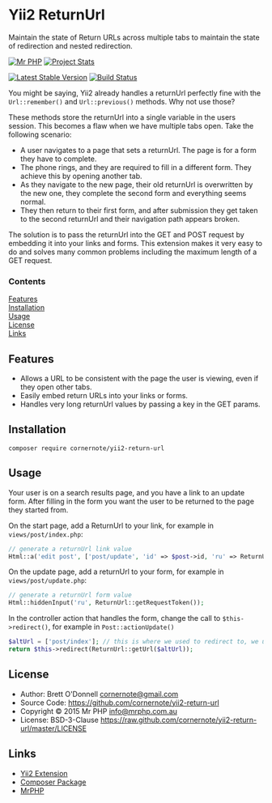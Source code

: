 # Yii2 ReturnUrl

Maintain the state of Return URLs across multiple tabs to maintain the state of redirection and nested redirection.

[![Mr PHP](https://raw.github.com/cornernote/mrphp-assets/master/img/code-banner.png)](http://mrphp.com.au) [![Project Stats](https://www.ohloh.net/p/yii2-return-url/widgets/project_thin_badge.gif)](https://www.ohloh.net/p/yii2-return-url)

[![Latest Stable Version](https://poser.pugx.org/cornernote/yii2-return-url/v/stable.png)](https://packagist.org/packages/cornernote/yii2-return-url) [![Build Status](https://travis-ci.org/cornernote/yii2-return-url.png?branch=master)](https://travis-ci.org/cornernote/yii2-return-url)


You might be saying, Yii2 already handles a returnUrl perfectly fine with the `Url::remember()` and `Url::previous()` methods.  Why not use those?

These methods store the returnUrl into a single variable in the users session.  This becomes a flaw when we have multiple tabs open.  Take the following scenario:

- A user navigates to a page that sets a returnUrl.  The page is for a form they have to complete.
- The phone rings, and they are required to fill in a different form.  They achieve this by opening another tab.
- As they navigate to the new page, their old returnUrl is overwritten by the new one, they complete the second form and everything seems normal.
- They then return to their first form, and after submission they get taken to the second returnUrl and their navigation path appears broken.

The solution is to pass the returnUrl into the GET and POST request by embedding it into your links and forms.  This extension makes it very easy to do and solves many common problems including the maximum length of a GET request.


### Contents

[Features](#features)  
[Installation](#installation)  
[Usage](#usage)  
[License](#license)  
[Links](#links) 


## Features

- Allows a URL to be consistent with the page the user is viewing, even if they open other tabs.
- Easily embed return URLs into your links or forms.
- Handles very long returnUrl values by passing a key in the GET params.


## Installation

```
composer require cornernote/yii2-return-url
```


## Usage

Your user is on a search results page, and you have a link to an update form.  After filling in the form you want the user to be returned to the page they started from.

On the start page, add a ReturnUrl to your link, for example in `views/post/index.php`:
```php
// generate a returnUrl link value
Html::a('edit post', ['post/update', 'id' => $post->id, 'ru' => ReturnUrl::getToken()]);
```

On the update page, add a returnUrl to your form, for example in `views/post/update.php`:
```php
// generate a returnUrl form value
Html::hiddenInput('ru', ReturnUrl::getRequestToken());
```

In the controller action that handles the form, change the call to `$this->redirect()`, for example in `Post::actionUpdate()`
```php
$altUrl = ['post/index']; // this is where we used to redirect to, we use it as a fail-back (if not provided then we redirect to the home page)
return $this->redirect(ReturnUrl::getUrl($altUrl));
```


## License

- Author: Brett O'Donnell <cornernote@gmail.com>
- Source Code: https://github.com/cornernote/yii2-return-url
- Copyright © 2015 Mr PHP <info@mrphp.com.au>
- License: BSD-3-Clause https://raw.github.com/cornernote/yii2-return-url/master/LICENSE


## Links

- [Yii2 Extension](http://www.yiiframework.com/extension/yii2-return-url)
- [Composer Package](https://packagist.org/packages/cornernote/yii2-return-url)
- [MrPHP](http://mrphp.com.au)
